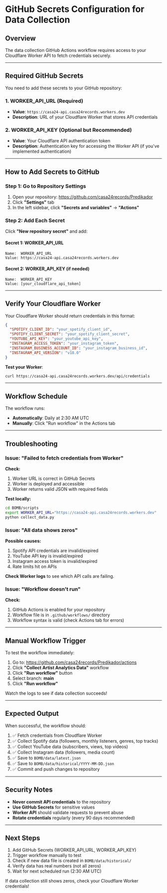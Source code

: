 # GitHub Secrets Configuration for Data Collection

## Overview

The data collection GitHub Actions workflow requires access to your Cloudflare Worker API to fetch credentials securely.

---

## Required GitHub Secrets

You need to add these secrets to your GitHub repository:

### 1. **WORKER_API_URL** (Required)
- **Value**: `https://casa24-api.casa24records.workers.dev`
- **Description**: URL of your Cloudflare Worker that stores API credentials

### 2. **WORKER_API_KEY** (Optional but Recommended)
- **Value**: Your Cloudflare API authentication token
- **Description**: Authentication key for accessing the Worker API (if you've implemented authentication)

---

## How to Add Secrets to GitHub

### Step 1: Go to Repository Settings
1. Open your repository: https://github.com/casa24records/Predikador
2. Click **"Settings"** tab
3. In the left sidebar, click **"Secrets and variables"** → **"Actions"**

### Step 2: Add Each Secret

Click **"New repository secret"** and add:

#### Secret 1: WORKER_API_URL
```
Name:  WORKER_API_URL
Value: https://casa24-api.casa24records.workers.dev
```

#### Secret 2: WORKER_API_KEY (if needed)
```
Name:  WORKER_API_KEY
Value: [your_cloudflare_api_token]
```

---

## Verify Your Cloudflare Worker

Your Cloudflare Worker should return credentials in this format:

```json
{
  "SPOTIFY_CLIENT_ID": "your_spotify_client_id",
  "SPOTIFY_CLIENT_SECRET": "your_spotify_client_secret",
  "YOUTUBE_API_KEY": "your_youtube_api_key",
  "INSTAGRAM_ACCESS_TOKEN": "your_instagram_token",
  "INSTAGRAM_BUSINESS_ACCOUNT_ID": "your_instagram_business_id",
  "INSTAGRAM_API_VERSION": "v18.0"
}
```

**Test your Worker**:
```bash
curl https://casa24-api.casa24records.workers.dev/api/credentials
```

---

## Workflow Schedule

The workflow runs:
- **Automatically**: Daily at 2:30 AM UTC
- **Manually**: Click "Run workflow" in the Actions tab

---

## Troubleshooting

### Issue: "Failed to fetch credentials from Worker"

**Check:**
1. Worker URL is correct in GitHub Secrets
2. Worker is deployed and accessible
3. Worker returns valid JSON with required fields

**Test locally:**
```bash
cd BOMB/scripts
export WORKER_API_URL="https://casa24-api.casa24records.workers.dev"
python collect_data.py
```

### Issue: "All data shows zeros"

**Possible causes:**
1. Spotify API credentials are invalid/expired
2. YouTube API key is invalid/expired
3. Instagram access token is invalid/expired
4. Rate limits hit on APIs

**Check Worker logs** to see which API calls are failing.

### Issue: "Workflow doesn't run"

**Check:**
1. GitHub Actions is enabled for your repository
2. Workflow file is in `.github/workflows/` directory
3. Workflow syntax is valid (check Actions tab for errors)

---

## Manual Workflow Trigger

To test the workflow immediately:

1. Go to: https://github.com/casa24records/Predikador/actions
2. Click **"Collect Artist Analytics Data"** workflow
3. Click **"Run workflow"** button
4. Select branch: **main**
5. Click **"Run workflow"**

Watch the logs to see if data collection succeeds!

---

## Expected Output

When successful, the workflow should:

1. ✅ Fetch credentials from Cloudflare Worker
2. ✅ Collect Spotify data (followers, monthly listeners, genres, top tracks)
3. ✅ Collect YouTube data (subscribers, views, top videos)
4. ✅ Collect Instagram data (followers, media count)
5. ✅ Save to `BOMB/data/latest.json`
6. ✅ Save to `BOMB/data/historical/YYYY-MM-DD.json`
7. ✅ Commit and push changes to repository

---

## Security Notes

- **Never commit API credentials** to the repository
- **Use GitHub Secrets** for sensitive values
- **Worker API** should validate requests to prevent abuse
- **Rotate credentials** regularly (every 90 days recommended)

---

## Next Steps

1. Add GitHub Secrets (WORKER_API_URL, WORKER_API_KEY)
2. Trigger workflow manually to test
3. Check if new data file is created in `BOMB/data/historical/`
4. Verify data has real numbers (not all zeros)
5. Wait for next scheduled run (2:30 AM UTC)

If data collection still shows zeros, check your Cloudflare Worker credentials!
